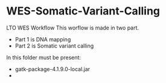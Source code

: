 # WES-Somatic-Variant-Calling
LTO WES Workflow
This worflow is made in two part. 
  - Part 1 is DNA mapping 
  - Part 2 is Somatic variant calling

In this folder must be present:
- gatk-package-4.1.9.0-local.jar
- 

